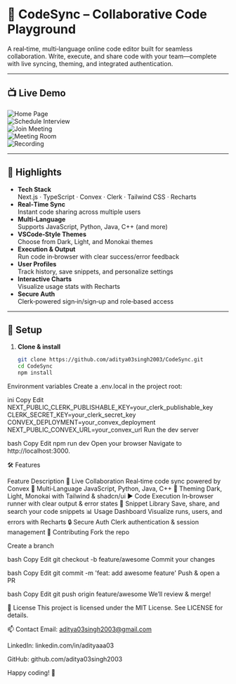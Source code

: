 # 🔄 CodeSync – Collaborative Code Playground

A real‑time, multi‑language online code editor built for seamless collaboration. Write, execute, and share code with your team—complete with live syncing, theming, and integrated authentication.

---

## 📺 Live Demo

![Home Page](/screenshots/Home_page.png)  
![Schedule Interview](/screenshots/Schedule_Interview.png)  
![Join Meeting](/screenshots/Join_Meeting.png)  
![Meeting Room](/screenshots/Meeting_Room.png)  
![Recording](/screenshots/Recording.png)  

---

## 🚀 Highlights

- **Tech Stack**  
  Next.js · TypeScript · Convex · Clerk · Tailwind CSS · Recharts  
- **Real‑Time Sync**  
  Instant code sharing across multiple users  
- **Multi‑Language**  
  Supports JavaScript, Python, Java, C++ (and more)  
- **VSCode‑Style Themes**  
  Choose from Dark, Light, and Monokai themes  
- **Execution & Output**  
  Run code in‑browser with clear success/error feedback  
- **User Profiles**  
  Track history, save snippets, and personalize settings  
- **Interactive Charts**  
  Visualize usage stats with Recharts  
- **Secure Auth**  
  Clerk‑powered sign‑in/sign‑up and role‑based access  

---

## 🔧 Setup

1. **Clone & install**  
   ```bash
   git clone https://github.com/aditya03singh2003/CodeSync.git
   cd CodeSync
   npm install


Environment variables
Create a .env.local in the project root:

ini
Copy
Edit
NEXT_PUBLIC_CLERK_PUBLISHABLE_KEY=your_clerk_publishable_key
CLERK_SECRET_KEY=your_clerk_secret_key
CONVEX_DEPLOYMENT=your_convex_deployment
NEXT_PUBLIC_CONVEX_URL=your_convex_url
Run the dev server

bash
Copy
Edit
npm run dev
Open your browser
Navigate to http://localhost:3000.

🛠️ Features

Feature	Description
👥 Live Collaboration	Real‑time code sync powered by Convex
📝 Multi‑Language	JavaScript, Python, Java, C++
🎨 Theming	Dark, Light, Monokai with Tailwind & shadcn/ui
▶️ Code Execution	In‑browser runner with clear output & error states
📂 Snippet Library	Save, share, and search your code snippets
📊 Usage Dashboard	Visualize runs, users, and errors with Recharts
🔒 Secure Auth	Clerk authentication & session management
🤝 Contributing
Fork the repo

Create a branch

bash
Copy
Edit
git checkout -b feature/awesome
Commit your changes

bash
Copy
Edit
git commit -m 'feat: add awesome feature'
Push & open a PR

bash
Copy
Edit
git push origin feature/awesome
We’ll review & merge!

📄 License
This project is licensed under the MIT License. See LICENSE for details.

📫 Contact
Email: aditya03singh2003@gmail.com

LinkedIn: linkedin.com/in/adityaaa03

GitHub: github.com/aditya03singh2003

Happy coding! 🚀